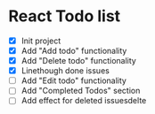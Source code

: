 # React Todo list

- [x] Init project
- [x] Add "Add todo" functionality
- [x] Add "Delete todo" functionality
- [x] Linethough done issues
- [ ] Add "Edit todo" functionality
- [ ] Add "Completed Todos" section
- [ ] Add effect for deleted issuesdelte

